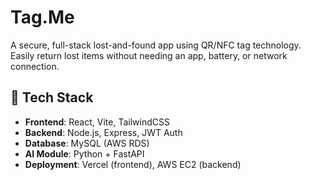 # Tag.Me

A secure, full-stack lost-and-found app using QR/NFC tag technology.  
Easily return lost items without needing an app, battery, or network connection.

## 🧱 Tech Stack
- **Frontend**: React, Vite, TailwindCSS
- **Backend**: Node.js, Express, JWT Auth
- **Database**: MySQL (AWS RDS)
- **AI Module**: Python + FastAPI
- **Deployment**: Vercel (frontend), AWS EC2 (backend)
